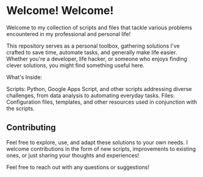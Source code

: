 # Welcome! Welcome!

Welcome to my collection of scripts and files that tackle various problems encountered in my professional and personal life!

This repository serves as a personal toolbox, gathering solutions I've crafted to save time, automate tasks, and generally make life easier. Whether you're a developer, life hacker, or someone who enjoys finding clever solutions, you might find something useful here.

What's Inside:

Scripts: Python, Google Apps Script, and other scripts addressing diverse challenges, from data analysis to automating everyday tasks.
Files: Configuration files, templates, and other resources used in conjunction with the scripts.

## Contributing

Feel free to explore, use, and adapt these solutions to your own needs. I welcome contributions in the form of new scripts, improvements to existing ones, or just sharing your thoughts and experiences!

Feel free to reach out with any questions or suggestions!